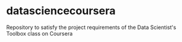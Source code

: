 # datasciencecoursera
Repository to satisfy the project requirements of the Data Scientist's Toolbox class on Coursera
